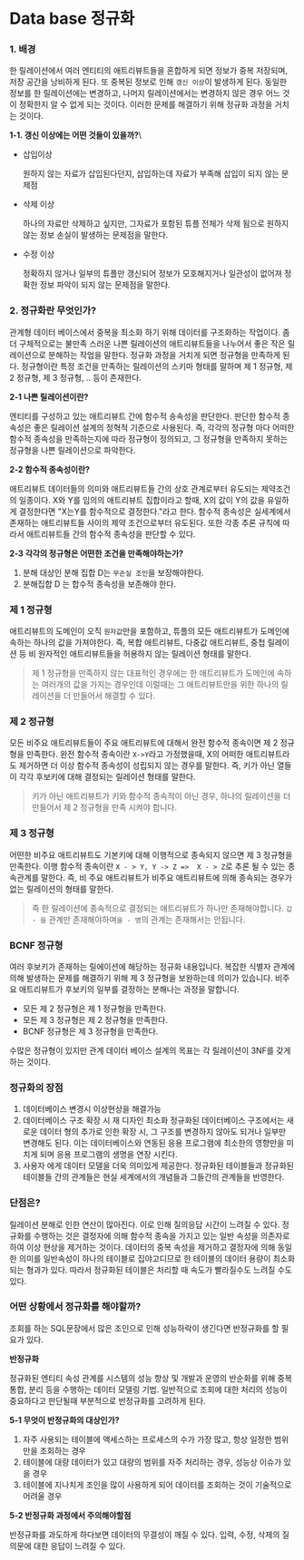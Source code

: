 # Data base 정규화

### 1. 배경

한 릴레이션에서 여러 엔티티의 애트리뷰트들을 혼합하게 되면 정보가 중복 저장되며, 저장 공간을 낭비하게 된다. 또 중복된 정보로 인해 `갱신 이상`이 발생하게 된다. 동일한 정보를 한 릴레이션에는 변경하고, 나머지 릴레이션에서는 변경하지 않은 경우 어느 것이 정확한지 알 수 없게 되는 것이다. 이러한 문제를 해결하기 위해 정규화 과정을 거치는 것이다.

**1-1. 갱신 이상에는 어떤 것들이 있을까?**\

- 삽입이상

  원하지 않는 자료가 삽입된다던지, 삽입하는데 자료가 부족해 삽입이 되지 않는 문제점

- 삭제 이상

  하나의 자료만 삭제하고 싶지만, 그자료가 포함된 튜플 전체가 삭제 됨으로 원하지 않는 정보 손실이 발생하는 문제점을 말한다.

- 수정 이상

  정확하지 않거나 일부의 튜플만 갱신되어 정보가 모호해지거나 일관성이 없어져 정확한 정보 파악이 되지 않는 문제점을 말한다.

### 2. 정규화란 무엇인가?

관계형 데이터 베이스에서 중복을 최소화 하기 위해 데이터를 구조화하는 작업이다. 좀 더 구체적으로는 불만족 스러운 나쁜 릴레이션의 애트리뷰트들을 나누어서 좋은 작은 릴레이션으로 분해하는 작업을 말한다. 정규화 과정을 거치게 되면 정규형을 만족하게 된다. 정규형이란 특정 조건을 만족하는 릴레이션의 스키마 형태를 말하며 제 1 정규형, 제 2 정규형, 제 3 정규형, .. 등이 존재한다.

**2-1 나쁜 릴레이션이란?**

엔티티를 구성하고 있는 애트리뷰트 간에 함수적 송속성을 판단한다. 판단한 함수적 종속성은 좋은 릴레이션 설계의 정혁적 기준으로 사용된다. 즉, 각각의 정규형 마다 어떠한 함수적 종속성을 만족하는지에 따라 정규형이 정의되고, 그 정규형을 만족하지 못하는 정규형을 나쁜 릴레이션으로 파악한다.

**2-2 함수적 종속성이란?**

애트리뷰트 데이터들의 의미와 애트리뷰트들 간의 상호 관계로부터 유도되는 제약조건의 일종이다. X와 Y를 임의의 애트리뷰트 집합이라고 할때, X의 값이 Y의 값을 유일하게 결정한다면 "X는Y를 함수적으로 결정한다."라고 한다. 함수적 종속성은 실세계에서 존재하는 애트리뷰트들 사이의 제약 조건으로부터 유도된다. 또한 각종 추론 규칙에 따라서 애트리뷰트들 간의 함수적 종속성을 판단할 수 있다. 

**2-3 각각의 정규형은 어떤한 조건을 만족해야하는가?**

1. 분해 대상인 분해 집합 D는 `무손실 조인`을 보장해야한다.
2. 분해집합 D 는 합수적 종속성을 보존해야 한다.



### 제 1 정규형

애트리뷰트의 도메인이 오직 `원자값`만을 포함하고, 튜플의 모든 애트리뷰트가 도메인에 속하는 하나의 값을 가져야한다. 즉, 복합 애트리뷰트, 다중값 애트리뷰트, 중첩 릴레이션 등 비 원자적인 애트리뷰트들을 허용하지 않는 릴레이션 형태를 말한다.

> 제 1 정규형을 만족하지 않는 대표적인 경우에는 한 애트리뷰트가 도메인에 속하는 여러개의 값을 가지는 경우인데 이럴때는 그 애트리뷰트만을 위한 하나의 릴레이션을 더 만들어서 해결할 수 있다.

### 제  2 정규형

모든 비주요 애트리뷰트들이 주요 애트리뷰트에 대해서 완전 함수적 종속이면 제 2 정규형을 만족한다. 완전 함수적 종속이란 `X->Y`라고 가정했을때, X의 어떠한 애트리뷰트라도 제거하면 더 이상 함수적 종속성이 성립되지 않는 경우를 말한다. 즉, 키가 아닌 열들이 각각 후보키에 대해 결정되는 릴레이션 형태를 말한다. 

> 키가 아닌 애트리뷰트가 키와 함수적 종속적이 아닌 경우, 하나의 릴레이션을 더 만들어서 제 2 정규형을 만족 시켜야 합니다.

### 제 3 정규형

어떤한 비주요 애트리뷰트도 기본키에 대해 이행적으로 종속되지 않으면 제 3 정규형을 만족한다. 이행 함수적 종속이란 `X - > Y, Y -> Z =>  X - > Z`로 추론 될 수 있는 종속관계를 말한다. 즉, 비 주요 애트리뷰트가 비주요 애트리뷰트에 의해 종속되는 경우가 없는 릴레이션의 형태를 말한다.

> 즉 한 릴레이션에 종속적으로 결정되는 애트리뷰트가 하나만 존재해야합니다. `갑 - 을` 관계만 존재해야하며`을 - 병`의 관계는 존재해서는 안됩니다.

### BCNF 정규형

여러 후보키가 존재하는 릴에이션에 해당하는 정규화 내용입니다. 복잡한 식별자 관계에 의해 발생하는 문제를 해결하기 위해 제 3 정규형을 보완하는데 의미가 있습니다. 비주요 애트리뷰트가 후보키의 일부를 결정하는 분해나는 과정을 말합니다.

- 모든 제 2 정규형은 제 1 정규형을 만족한다.
- 모든 제 3 정규형은 제 2 정규형을 만족한다.
- BCNF 정규형은 제 3 정규형을 만족한다.

수많은 정규형이 있지만 관계 데이터 베이스 설계의 목표는 각 릴레이션이 3NF를 갖게하는 것이다.

### 정규화의 장점

1. 데이터베이스 변경시 이상현상을 해결가능
2. 데이터베이스 구조 확장 시 재 디자인 최소화 정규화된 데이터베이스 구조에서는 새로운 데이터 형의 추가로 인한 확장 시, 그 구조를 변경하지 않아도 되거나 일부만 변경해도 된다. 이는 데이터베이스와 연동된 응용 프로그램에 최소한의 영향만을 미치게 되며 응용 프로그램의 생명을 연장 시킨다.
3. 사용자 에게 데이터 모델을 더욱 의미있게 제공한다. 정규화된 테이블들과 정규화된 테이블들 간의 관계들은 현실 세계에서의 개념들과 그들간의 관계들을 반영한다.

### 단점은?

릴레이션 분해로 인한 연산이 많아진다. 이로 인해 질의응답 시간이 느려질 수 있다. 정규화를 수행하는 것은 결정자에 의해 함수적 종속을 가지고 있는 일반 속성을 의존자로 하여 이상 현상을 제거하는 것이다. 데이터의 중복 속성을 제거하고 결정자에 의해 동일한 의미를 일반속성이 하나의 테이블로 집야고디므로 한 테이블의 데이터 용량이 최소화 되는 형과가 있다. 따라서 정규화된 테이블은 처리할 때 속도가 빨라질수도 느려질 수도 있다.

### 어떤 상황에서 정규화를 해야할까?

조회를 하는 SQL문장에서 많은 조인으로 인해 성능하락이 생긴다면 반정규화를 할 필요가 있다.

**반정규화**

정규화된 엔티티 속성 관계를 시스템의 성능 향상 및 개발과 운영의 반순화를 위해 중복 통합, 분리 등을 수행하는 데이터 모델링 기법. 일반적으로 조회에 대한 처리의 성능이 중요하다고 판단될때 부분적으로 반정규화를 고려하게 된다.

**5-1 무엇이 반정규화의 대상인가?**

1. 자주 사용되는 테이블에 액세스하는 프로세스의 수가 가장 많고, 항상 일정한 범위만을 조회하는 경우
2. 테이블에 대량 데이터가 있고 대량의 범위를 자주 처리하는 경우, 성능상 이슈가 있을 경우
3. 테이블에 지나치게 조인을 많이 사용하게 되어 데이터를 조회하는 것이 기술적으로 어려울 경우

**5-2 반정규화 과정에서 주의해야할점**

반정규화를 과도하게 하다보면 데이터의 무결성이 깨질 수 있다. 입력, 수정, 삭제의 질의문에 대한 응답이 느려질 수 있다.